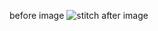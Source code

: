 before image
![stitch](https://github.com/yoyoking94/jsTradSystem/assets/56436435/61eefb69-53cd-46b7-9e3f-30cbbd007839)
after image
